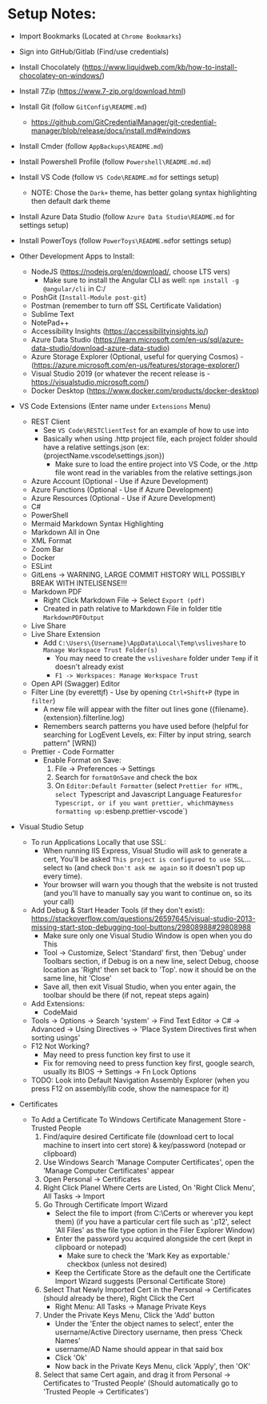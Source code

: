 # Setup Notes:
- Import Bookmarks (Located at `Chrome Bookmarks`)
- Sign into GitHub/Gitlab (Find/use credentials)
- Install Chocolately (https://www.liquidweb.com/kb/how-to-install-chocolatey-on-windows/)
- Install 7Zip (https://www.7-zip.org/download.html)
- Install Git (follow `GitConfig\README.md`)
    - https://github.com/GitCredentialManager/git-credential-manager/blob/release/docs/install.md#windows
- Install Cmder (follow `AppBackups\README.md`)
- Install Powershell Profile (follow `Powershell\README.md.md`)
- Install VS Code (follow `VS Code\README.md` for settings setup)
    - NOTE: Chose the `Dark+` theme, has better golang syntax highlighting then default dark theme
- Install Azure Data Studio (follow `Azure Data Studio\README.md` for settings setup)
- Install PowerToys (follow `PowerToys\README.md`for settings setup)

- Other Development Apps to Install:
    - NodeJS (https://nodejs.org/en/download/, choose LTS vers)
        - Make sure to install the Angular CLI as well: `npm install -g @angular/cli` in C:/
    - PoshGit (`Install-Module post-git`)
    - Postman (remember to turn off SSL Certificate Validation)
    - Sublime Text
    - NotePad++
    - Accessibility Insights (https://accessibilityinsights.io/)
    - Azure Data Studio (https://learn.microsoft.com/en-us/sql/azure-data-studio/download-azure-data-studio)
    - Azure Storage Explorer (Optional, useful for querying Cosmos) - (https://azure.microsoft.com/en-us/features/storage-explorer/)
    - Visual Studio 2019 (or whatever the recent release is - https://visualstudio.microsoft.com/)
    - Docker Desktop (https://www.docker.com/products/docker-desktop)

- VS Code Extensions (Enter name under `Extensions` Menu)
    - REST Client
        - See `VS Code\RESTClientTest` for an example of how to use into
        - Basically when using .http project file, each project folder should have a relative settings.json (ex: {projectName\.vscode\settings.json})
            - Make sure to load the entire project into VS Code, or the .http file wont read in the variables from the relative settings.json
    - Azure Account (Optional - Use if Azure Development)
    - Azure Functions (Optional - Use if Azure Development)
    - Azure Resources (Optional - Use if Azure Development)
    - C#
    - PowerShell
    - Mermaid Markdown Syntax Highlighting
    - Markdown All in One
    - XML Format
    - Zoom Bar
    - Docker
    - ESLint
    - GitLens -> WARNING, LARGE COMMIT HISTORY WILL POSSIBLY BREAK WITH INTELISENSE!!!
    - Markdown PDF
        - Right Click Markdown File -> Select `Export (pdf)`
        - Created in path relative to Markdown File in folder title `MarkdownPDFOutput`
    - Live Share
    - Live Share Extension
        - Add `C:\Users\{Username}\AppData\Local\Temp\vsliveshare` to `Manage Workspace Trust Folder(s)`
            - You may need to create the `vsliveshare` folder under `Temp` if it doesn't already exist
            - `F1 -> Workspaces: Manage Workspace Trust`
    - Open API (Swagger) Editor
    - Filter Line (by everettjf) - Use by opening `Ctrl+Shift+P` (type in `filter`)
        - A new file will appear with the filter out lines gone ({filename}.{extension}.filterline.log)
        - Remembers search patterns you have used before (helpful for searching for LogEvent Levels, ex: Filter by input string, search pattern" [WRN])
    - Prettier - Code Formatter
        - Enable Format on Save:
            1. File -> Preferences -> Settings
            2. Search for `formatOnSave` and check the box
            3. On `Editor:Default Formatter` (select `Prettier for HTML, select `Typescript and Javascript Language Features` for Typescript, or if you want prettier, which `may` mess formatting up: `esbenp.prettier-vscode`)
    
- Visual Studio Setup
    - To run Applications Locally that use SSL:
        - When running IIS Express, Visual Studio will ask to generate a cert, You'll be asked `This project is configured to use SSL`... select `No` (and check `Don't ask me again` so it doesn't pop up every time).
        - Your browser will warn you though that the website is not trusted (and you'll have to manually say you want to continue on, so its your call)
    - Add Debug & Start Header Tools (if they don't exist): https://stackoverflow.com/questions/26597645/visual-studio-2013-missing-start-stop-debugging-tool-buttons/29808988#29808988
        - Make sure only one Visual Studio Window is open when you do This
        - Tool -> Customize, Select 'Standard' first, then 'Debug' under Toolbars section, if Debug is on a new line, select Debug, choose location as 'Right' then set back to 'Top'. now it should be on the same line, hit 'Close'
        - Save all, then exit Visual Studio, when you enter again, the toolbar should be there (if not, repeat steps again)
    - Add Extensions:
        - CodeMaid
    - Tools -> Options -> Search 'system' -> Find Text Editor -> C# -> Advanced -> Using Directives -> 'Place System Directives first when sorting usings'
    - F12 Not Working?
        - May need to press function key first to use it
        - Fix for removing need to press function key first, google search, usually its BIOS -> Settings -> Fn Lock Options
    - TODO: Look into Default Navigation Assembly Explorer (when you press F12 on assembly/lib code, show the namespace for it)

- Certificates
    - To Add a Certificate To Windows Certificate Management Store - Trusted People
        1. Find/aquire desired Certificate file (download cert to local machine to insert into cert store)  & key/password (notepad or clipboard)
        2. Use Windows Search 'Manage Computer Certificates', open the 'Manage Computer Certificates' appear
        3. Open Personal -> Certificates
        4. Right Click Planel Where Certs are Listed, On 'Right Click Menu', All Tasks -> Import
        5. Go Through Certificate Import Wizard
            - Select the file to import (from C:\Certs or wherever you kept them) (if you have a particular cert file such as '.p12', select 'All Files' as the file type option in the Filer Explorer Window)
            - Enter the password you acquired alongside the cert (kept in clipboard or notepad)
                - Make sure to check the 'Mark Key as exportable.' checkbox (unless not desired)
            - Keep the Certificate Store as the default one the Certificate Import Wizard suggests (Personal Certificate Store)
        6. Select That Newly Imported Cert in the Personal -> Certificates (should already be there), Right Click the Cert
            - Right Menu: All Tasks -> Manage Private Keys
        7. Under the Private Keys Menu, Click the 'Add' button
            - Under the 'Enter the object names to select', enter the username/Active Directory username, then press 'Check Names'
            - username/AD Name should appear in that said box
            - Click 'Ok'
            - Now back in the Private Keys Menu, click 'Apply', then 'OK'
        8. Select that same Cert again, and drag it from Personal -> Certificates to 'Trusted People' (Should automatically go to 'Trusted People -> Certificates')

